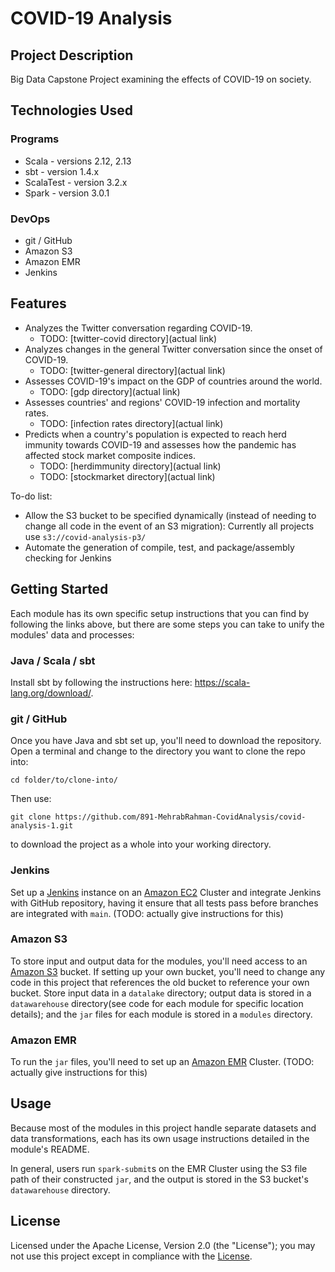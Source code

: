 # COVID-19 Analysis
## Project Description

Big Data Capstone Project examining the effects of COVID-19 on society.

## Technologies Used

### Programs
* Scala - versions 2.12, 2.13
* sbt - version 1.4.x
* ScalaTest - version 3.2.x
* Spark - version 3.0.1

### DevOps
* git / GitHub
* Amazon S3
* Amazon EMR
* Jenkins

## Features

* Analyzes the Twitter conversation regarding COVID-19.
  * TODO: [twitter-covid directory](actual link)
* Analyzes changes in the general Twitter conversation since the onset of COVID-19.
  * TODO: [twitter-general directory](actual link)
* Assesses COVID-19's impact on the GDP of countries around the world.
  * TODO: [gdp directory](actual link)
* Assesses countries' and regions' COVID-19 infection and mortality rates.
  * TODO: [infection rates directory](actual link)
* Predicts when a country's population is expected to reach herd immunity towards COVID-19 and assesses how the pandemic has affected stock market composite indices.
  * TODO: [herdimmunity directory](actual link)
  * TODO: [stockmarket directory](actual link)

To-do list:
* Allow the S3 bucket to be specified dynamically (instead of needing to change all code in the event of an S3 migration): Currently all projects use `s3://covid-analysis-p3/`
* Automate the generation of compile, test, and package/assembly checking for Jenkins

## Getting Started

Each module has its own specific setup instructions that you can find by following the links above, but there are some steps you can take to unify the modules' data and processes: 

### Java / Scala / sbt

Install sbt by following the instructions here: https://scala-lang.org/download/.

### git / GitHub

Once you have Java and sbt set up, you'll need to download the repository. Open a terminal and change to the directory you want to clone the repo into:

`cd folder/to/clone-into/`

Then use:

`git clone https://github.com/891-MehrabRahman-CovidAnalysis/covid-analysis-1.git`

to download the project as a whole into your working directory.

### Jenkins

Set up a [Jenkins](https://www.jenkins.io/) instance on an [Amazon EC2](https://aws.amazon.com/ec2/) Cluster and integrate Jenkins with GitHub repository, having it ensure that all tests pass before branches are integrated with `main`. (TODO: actually give instructions for this)

### Amazon S3

To store input and output data for the modules, you'll need access to an [Amazon S3](https://aws.amazon.com/s3/) bucket. If setting up your own bucket, you'll need to change any code in this project that references the old bucket to reference your own bucket. Store input data in a `datalake` directory; output data is stored in a `datawarehouse` directory(see code for each module for specific location details); and the `jar` files for each module is stored in a `modules` directory.

### Amazon EMR

To run the `jar` files, you'll need to set up an [Amazon EMR](https://aws.amazon.com/emr/) Cluster. (TODO: actually give instructions for this)

## Usage

Because most of the modules in this project handle separate datasets and data transformations, each has its own usage instructions detailed in the module's README.

In general, users run `spark-submit`s on the EMR Cluster using the S3 file path of their constructed `jar`, and the output is stored in the S3 bucket's `datawarehouse` directory.

## License

Licensed under the Apache License, Version 2.0 (the "License"); you may not use this project except in compliance with the [License](LICENSE).
